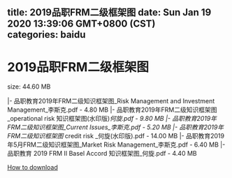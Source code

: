 
title: 2019品职FRM二级框架图
date: Sun Jan 19 2020 13:39:06 GMT+0800 (CST)    
categories: baidu
---

# 2019品职FRM二级框架图
size: 44.60 MB
 
 
|- 品职教育2019年FRM二级知识框架图_Risk Management and Investment Management_李斯克.pdf - 4.80 MB
|- 品职教育2019年FRM二级知识框架图_operational risk 知识框架图(水印版)_何旋.pdf - 9.80 MB
|- 品职教育2019年FRM二级知识框架图_Current Issues_李斯克.pdf - 5.20 MB
|- 品职教育2019年FRM二级知识框架图_ credit risk _何旋(水印版).pdf - 14.00 MB
|- 品职教育2019年5月FRM二级知识框架图_Market Risk Management_李斯克.pdf - 6.40 MB
|- 品职教育 2019 FRM II Basel Accord 知识框架图_何旋.pdf - 4.40 MB

[How to download](https://bpcam.bemobtrk.com/go/2ceec3aa-1ca2-46d6-b9ff-aaa5c184517c?jno=681)